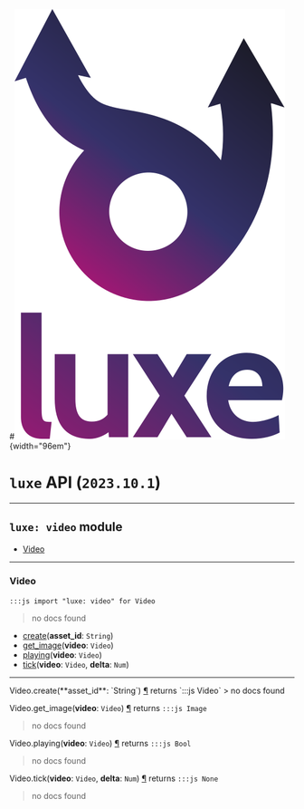 #![](../../../images/luxe-dark.svg){width="96em"}

# `luxe` API (`2023.10.1`)  


---

## `luxe: video` module

- [Video](#video)   

---

### Video
`:::js import "luxe: video" for Video`
> no docs found

- [create](#Video.create)(**asset_id**: `String`)
- [get_image](#Video.get_image)(**video**: `Video`)
- [playing](#Video.playing)(**video**: `Video`)
- [tick](#Video.tick+2)(**video**: `Video`, **delta**: `Num`)

<hr/>
<endpoint module="luxe: video" class="Video" signature="create(asset_id : String)"></endpoint>
<signature id="Video.create">Video.create(**asset_id**: `String`)
<a class="headerlink" href="#Video.create" title="Permanent link">¶</a></signature>
<span class='api_ret'>returns</span> `:::js Video`
> no docs found   

<endpoint module="luxe: video" class="Video" signature="get_image(video : Video)"></endpoint>
<signature id="Video.get_image">Video.get_image(**video**: `Video`)
<a class="headerlink" href="#Video.get_image" title="Permanent link">¶</a></signature>
<span class='api_ret'>returns</span> `:::js Image`
> no docs found   

<endpoint module="luxe: video" class="Video" signature="playing(video : Video)"></endpoint>
<signature id="Video.playing">Video.playing(**video**: `Video`)
<a class="headerlink" href="#Video.playing" title="Permanent link">¶</a></signature>
<span class='api_ret'>returns</span> `:::js Bool`
> no docs found   

<endpoint module="luxe: video" class="Video" signature="tick(video : Video, delta : Num)"></endpoint>
<signature id="Video.tick+2">Video.tick(**video**: `Video`, **delta**: `Num`)
<a class="headerlink" href="#Video.tick+2" title="Permanent link">¶</a></signature>
<span class='api_ret'>returns</span> `:::js None`
> no docs found   

